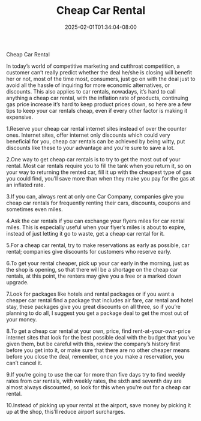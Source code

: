 ﻿---
title: "Cheap Car Rental"
date: 2025-02-01T01:34:04-08:00
description: "Car-Rental Tips for Web Success"
featured_image: "/images/Car-Rental.jpg"
tags: ["Car Rental"]
---

Cheap Car Rental

In today’s world of competitive marketing and cutthroat competition, a customer can’t really predict whether the deal he/she is closing will benefit her or not, most of the time most, consumers, just go on with the deal just to avoid all the hassle of inquiring for more economic alternatives, or discounts. This also applies to car rentals, nowadays, it’s hard to call anything a cheap car rental, with the inflation rate of products, continuing gas price increase it’s hard to keep product prices down, so here are a few tips to keep your car rentals cheap, even if every other factor is making it expensive.

1.Reserve your cheap car rental internet sites instead of over the counter ones. Internet sites, offer internet only discounts which could very beneficial for you, cheap car rentals can be achieved by being witty, put discounts like these to your advantage and you’re sure to save a lot.

2.One way to get cheap car rentals is to try to get the most out of your rental. Most car rentals require you to fill the tank when you return it, so on your way to returning the rented car, fill it up with the cheapest type of gas you could find, you’ll save more than when they make you pay for the gas at an inflated rate.

3.If you can, always rent at only one Car Company, companies give you cheap car rentals for frequently renting their cars, discounts, coupons and sometimes even miles.

4.Ask the car rentals if you can exchange your flyers miles for car rental miles. This is especially useful when your flyer’s miles is about to expire, instead of just letting it go to waste, get a cheap car rental for it.

5.For a cheap car rental, try to make reservations as early as possible, car rental; companies give discounts for customers who reserve early.

6.To get your rental cheaper, pick up your car early in the morning, just as the shop is opening, so that there will be a shortage on the cheap car rentals, at this point, the renters may give you a free or a marked down upgrade.

7.Look for packages like hotels and rental packages or if you want a cheaper car rental find a package that includes air fare, car rental and hotel stay, these packages give you great discounts on all three, so if you’re planning to do all, I suggest you get a package deal to get the most out of your money.

8.To get a cheap car rental at your own, price, find rent-at-your-own-price internet sites that look for the best possible deal with the budget that you’ve given them, but be careful with this, review the company’s history first before you get into it, or make sure that there are no other cheaper means before you close the deal, remember, once you make a reservation, you can’t cancel it.

9.If you’re going to use the car for more than five days try to find weekly rates from car rentals, with weekly rates, the sixth and seventh day are almost always discounted, so look for this when you’re out for a cheap car rental.

10.Instead of picking up your rental at the airport, save money by picking it up at the shop, this’ll reduce airport surcharges. 

